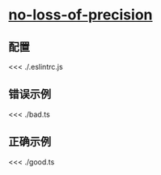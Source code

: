 # [no-loss-of-precision](https://typescript-eslint.io/rules/no-loss-of-precision)

## 配置

<<< ./.eslintrc.js

## 错误示例

<<< ./bad.ts

## 正确示例

<<< ./good.ts

